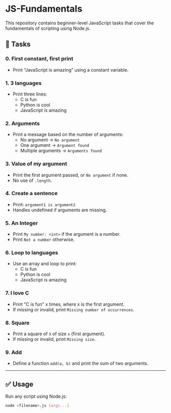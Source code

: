 # JS-Fundamentals

This repository contains beginner-level JavaScript tasks that cover the fundamentals of scripting using Node.js.

## 📁 Tasks

### 0. First constant, first print
- Print “JavaScript is amazing” using a constant variable.

### 1. 3 languages
- Print three lines:
  - C is fun
  - Python is cool
  - JavaScript is amazing

### 2. Arguments
- Print a message based on the number of arguments:
  - No argument → `No argument`
  - One argument → `Argument found`
  - Multiple arguments → `Arguments found`

### 3. Value of my argument
- Print the first argument passed, or `No argument` if none.
- No use of `.length`.

### 4. Create a sentence
- Print: `argument1 is argument2`
- Handles undefined if arguments are missing.

### 5. An Integer
- Print `My number: <int>` if the argument is a number.
- Print `Not a number` otherwise.

### 6. Loop to languages
- Use an array and loop to print:
  - C is fun
  - Python is cool
  - JavaScript is amazing

### 7. I love C
- Print "C is fun" x times, where x is the first argument.
- If missing or invalid, print `Missing number of occurrences`.

### 8. Square
- Print a square of `X` of size `x` (first argument).
- If missing or invalid, print `Missing size`.

### 9. Add
- Define a function `add(a, b)` and print the sum of two arguments.

---

## ✅ Usage

Run any script using Node.js:
```bash
node <filename>.js [args...]
